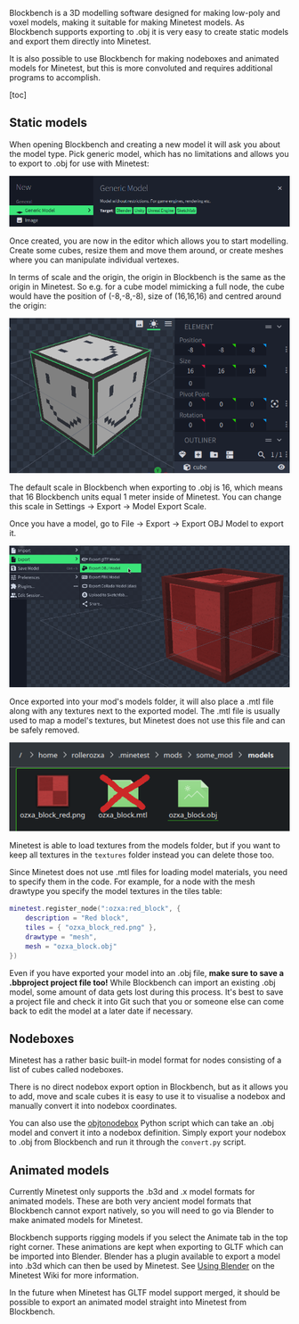 Blockbench is a 3D modelling software designed for making low-poly and voxel models, making it suitable for making Minetest models. As Blockbench supports exporting to .obj it is very easy to create static models and export them directly into Minetest.

It is also possible to use Blockbench for making nodeboxes and animated models for Minetest, but this is more convoluted and requires additional programs to accomplish.

[toc]

## Static models
When opening Blockbench and creating a new model it will ask you about the model type. Pick generic model, which has no limitations and allows you to export to .obj for use with Minetest:

![](/images/using_blockbench/generic_model.webp)

Once created, you are now in the editor which allows you to start modelling. Create some cubes, resize them and move them around, or create meshes where you can manipulate individual vertexes.

In terms of scale and the origin, the origin in Blockbench is the same as the origin in Minetest. So e.g. for a cube model mimicking a full node, the cube would have the position of (-8,-8,-8), size of (16,16,16) and centred around the origin:

![](/images/using_blockbench/full_block.webp)

The default scale in Blockbench when exporting to .obj is 16, which means that 16 Blockbench units equal 1 meter inside of Minetest. You can change this scale in Settings -> Export -> Model Export Scale.

Once you have a model, go to File -> Export -> Export OBJ Model to export it.

![](/images/using_blockbench/export.webp)

Once exported into your mod's models folder, it will also place a .mtl file along with any textures next to the exported model. The .mtl file is usually used to map a model's textures, but Minetest does not use this file and can be safely removed.

![](/images/using_blockbench/files.webp)

Minetest is able to load textures from the models folder, but if you want to keep all textures in the `textures` folder instead you can delete those too.

Since Minetest does not use .mtl files for loading model materials, you need to specify them in the code. For example, for a node with the mesh drawtype you specify the model textures in the tiles table:

```lua
minetest.register_node(":ozxa:red_block", {
	description = "Red block",
	tiles = { "ozxa_block_red.png" },
	drawtype = "mesh",
	mesh = "ozxa_block.obj"
})
```

Even if you have exported your model into an .obj file, **make sure to save a .bbproject project file too!** While Blockbench can import an existing .obj model, some amount of data gets lost during this process. It's best to save a project file and check it into Git such that you or someone else can come back to edit the model at a later date if necessary.

## Nodeboxes
Minetest has a rather basic built-in model format for nodes consisting of a list of cubes called nodeboxes.

There is no direct nodebox export option in Blockbench, but as it allows you to add, move and scale cubes it is easy to use it to visualise a nodebox and manually convert it into nodebox coordinates.

You can also use the [objtonodebox](https://github.com/regulus79/objtonodebox) Python script which can take an .obj model and convert it into a nodebox definition. Simply export your nodebox to .obj from Blockbench and run it through the `convert.py` script.

## Animated models
Currently Minetest only supports the .b3d and .x model formats for animated models. These are both very ancient model formats that Blockbench cannot export natively, so you will need to go via Blender to make animated models for Minetest.

Blockbench supports rigging models if you select the Animate tab in the top right corner. These animations are kept when exporting to GLTF which can be imported into Blender. Blender has a plugin available to export a model into .b3d which can then be used by Minetest. See [Using Blender](https://wiki.minetest.net/Using_Blender) on the Minetest Wiki for more information.

In the future when Minetest has GLTF model support merged, it should be possible to export an animated model straight into Minetest from Blockbench.
